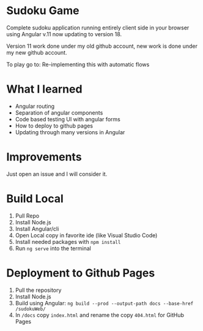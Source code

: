 # Sudoku Game
Complete sudoku application running entirely client side in your browser using Angular v.11 now updating to version 18.

Version 11 work done under my old github account, new work is done under my new github account.

To play go to: Re-implementing this with automatic flows

# What I learned
- Angular routing
- Separation of angular components
- Code based testing UI with angular forms 
- How to deploy to github pages 
- Updating through many versions in Angular

# Improvements
Just open an issue and I will consider it.

# Build Local
1. Pull Repo
2. Install Node.js
3. Install Angular/cli
4. Open Local copy in favorite ide (like Visual Studio Code)
5. Install needed packages with `npm install`
6. Run `ng serve` into the terminal

# Deployment to Github Pages
1. Pull the repository
2. Install Node.js
3. Build using Angular: `ng build --prod --output-path docs --base-href /sudokuWeb/`
4. In `/docs` copy `index.html` and rename the copy `404.html` for GitHub Pages
